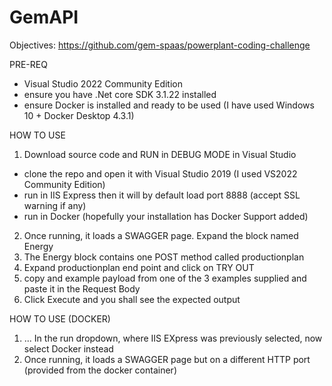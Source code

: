 # GemAPI

Objectives:
https://github.com/gem-spaas/powerplant-coding-challenge

PRE-REQ
- Visual Studio 2022 Community Edition
- ensure you have .Net core SDK 3.1.22 installed
- ensure Docker is installed and ready to be used (I have used Windows 10 + Docker Desktop 4.3.1)

HOW TO USE
1) Download source code and RUN in DEBUG MODE in Visual Studio
- clone the repo and open it with Visual Studio 2019 (I used VS2022 Community Edition)
- run in IIS Express then it will by default load port 8888 (accept SSL warning if any)
- run in Docker (hopefully your installation has Docker Support added)
2) Once running, it loads a SWAGGER page. Expand the block named Energy
3) The Energy block contains one POST method called productionplan
4) Expand productionplan end point and click on TRY OUT
5) copy and example payload from one of the 3 examples supplied and paste it in the Request Body
6) Click Execute and you shall see the expected output

HOW TO USE (DOCKER)
1) ...
In the run dropdown, where IIS EXpress was previously selected, now select Docker instead
2) Once running, it loads a SWAGGER page but on a different HTTP port (provided from the docker container)


